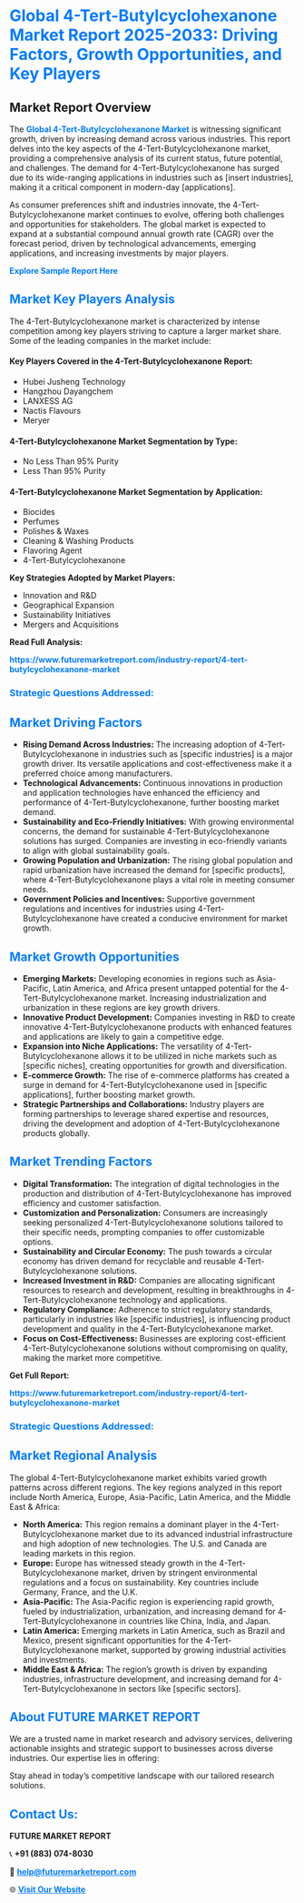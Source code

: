 <h1 style="color: #007BFF;">Global 4-Tert-Butylcyclohexanone Market Report 2025-2033: Driving Factors, Growth Opportunities, and Key Players</h1>

<section id="overview">
<h2>Market Report Overview</h2>
<p>The <a href="https://www.futuremarketreport.com/industry-report/4-tert-butylcyclohexanone-market" style="color: #007BFF; text-decoration: none;"><strong>Global 4-Tert-Butylcyclohexanone Market</strong></a> is witnessing significant growth, driven by increasing demand across various industries. This report delves into the key aspects of the 4-Tert-Butylcyclohexanone market, providing a comprehensive analysis of its current status, future potential, and challenges. The demand for 4-Tert-Butylcyclohexanone has surged due to its wide-ranging applications in industries such as [insert industries], making it a critical component in modern-day [applications].</p>
<p>As consumer preferences shift and industries innovate, the 4-Tert-Butylcyclohexanone market continues to evolve, offering both challenges and opportunities for stakeholders. The global market is expected to expand at a substantial compound annual growth rate (CAGR) over the forecast period, driven by technological advancements, emerging applications, and increasing investments by major players.</p>
</section>

<section id="overview">
<p><a href="https://www.futuremarketreport.com/request-sample/reportId=116718" style="color: #007BFF; text-decoration: none;"><strong>Explore Sample Report Here</strong></a></p>
</section>

<section id="key-players">
<h2 style="color: #007BFF;">Market Key Players Analysis</h2>
<p>The 4-Tert-Butylcyclohexanone market is characterized by intense competition among key players striving to capture a larger market share. Some of the leading companies in the market include:</p>
<h4>Key Players Covered in the 4-Tert-Butylcyclohexanone Report:</h4>
<ul><li>Hubei Jusheng Technology</li><li>Hangzhou Dayangchem</li><li>LANXESS AG</li><li>Nactis Flavours</li><li>Meryer</li></ul>
<h4>4-Tert-Butylcyclohexanone Market Segmentation by Type:</h4>
<ul><li>No Less Than 95% Purity</li><li>Less Than 95% Purity</li></ul>

<h4>4-Tert-Butylcyclohexanone Market Segmentation by Application:</h4>
<ul><li>Biocides</li><li>Perfumes</li><li>Polishes &amp; Waxes</li><li>Cleaning &amp; Washing Products</li><li>Flavoring Agent</li><li>4-Tert-Butylcyclohexanone</li></ul>
<p><strong>Key Strategies Adopted by Market Players:</strong></p>
<ul>
<li>Innovation and R&D</li>
<li>Geographical Expansion</li>
<li>Sustainability Initiatives</li>
<li>Mergers and Acquisitions</li>
</ul>
</section>

<section>
<p><strong>Read Full Analysis: </strong></p><a href="https://www.futuremarketreport.com/industry-report/4-tert-butylcyclohexanone-market" style="color: #007BFF; text-decoration: none;"><strong>https://www.futuremarketreport.com/industry-report/4-tert-butylcyclohexanone-market</strong></a>
<h3 style="color: #007BFF;">Strategic Questions Addressed:</h3>
</section>

<section id="driving-factors">
<h2 style="color: #007BFF;">Market Driving Factors</h2>
<ul>
<li><strong>Rising Demand Across Industries:</strong> The increasing adoption of 4-Tert-Butylcyclohexanone in industries such as [specific industries] is a major growth driver. Its versatile applications and cost-effectiveness make it a preferred choice among manufacturers.</li>
<li><strong>Technological Advancements:</strong> Continuous innovations in production and application technologies have enhanced the efficiency and performance of 4-Tert-Butylcyclohexanone, further boosting market demand.</li>
<li><strong>Sustainability and Eco-Friendly Initiatives:</strong> With growing environmental concerns, the demand for sustainable 4-Tert-Butylcyclohexanone solutions has surged. Companies are investing in eco-friendly variants to align with global sustainability goals.</li>
<li><strong>Growing Population and Urbanization:</strong> The rising global population and rapid urbanization have increased the demand for [specific products], where 4-Tert-Butylcyclohexanone plays a vital role in meeting consumer needs.</li>
<li><strong>Government Policies and Incentives:</strong> Supportive government regulations and incentives for industries using 4-Tert-Butylcyclohexanone have created a conducive environment for market growth.</li>
</ul>
</section>

<section id="growth-opportunities">
<h2 style="color: #007BFF;">Market Growth Opportunities</h2>
<ul>
<li><strong>Emerging Markets:</strong> Developing economies in regions such as Asia-Pacific, Latin America, and Africa present untapped potential for the 4-Tert-Butylcyclohexanone market. Increasing industrialization and urbanization in these regions are key growth drivers.</li>
<li><strong>Innovative Product Development:</strong> Companies investing in R&D to create innovative 4-Tert-Butylcyclohexanone products with enhanced features and applications are likely to gain a competitive edge.</li>
<li><strong>Expansion into Niche Applications:</strong> The versatility of 4-Tert-Butylcyclohexanone allows it to be utilized in niche markets such as [specific niches], creating opportunities for growth and diversification.</li>
<li><strong>E-commerce Growth:</strong> The rise of e-commerce platforms has created a surge in demand for 4-Tert-Butylcyclohexanone used in [specific applications], further boosting market growth.</li>
<li><strong>Strategic Partnerships and Collaborations:</strong> Industry players are forming partnerships to leverage shared expertise and resources, driving the development and adoption of 4-Tert-Butylcyclohexanone products globally.</li>
</ul>
</section>

<section id="trending-factors">
<h2 style="color: #007BFF;">Market Trending Factors</h2>
<ul>
<li><strong>Digital Transformation:</strong> The integration of digital technologies in the production and distribution of 4-Tert-Butylcyclohexanone has improved efficiency and customer satisfaction.</li>
<li><strong>Customization and Personalization:</strong> Consumers are increasingly seeking personalized 4-Tert-Butylcyclohexanone solutions tailored to their specific needs, prompting companies to offer customizable options.</li>
<li><strong>Sustainability and Circular Economy:</strong> The push towards a circular economy has driven demand for recyclable and reusable 4-Tert-Butylcyclohexanone solutions.</li>
<li><strong>Increased Investment in R&D:</strong> Companies are allocating significant resources to research and development, resulting in breakthroughs in 4-Tert-Butylcyclohexanone technology and applications.</li>
<li><strong>Regulatory Compliance:</strong> Adherence to strict regulatory standards, particularly in industries like [specific industries], is influencing product development and quality in the 4-Tert-Butylcyclohexanone market.</li>
<li><strong>Focus on Cost-Effectiveness:</strong> Businesses are exploring cost-efficient 4-Tert-Butylcyclohexanone solutions without compromising on quality, making the market more competitive.</li>
</ul>
</section>

<section>
<p><strong>Get Full Report: </strong></p><a href="https://www.futuremarketreport.com/industry-report/4-tert-butylcyclohexanone-market" style="color: #007BFF; text-decoration: none;"><strong>https://www.futuremarketreport.com/industry-report/4-tert-butylcyclohexanone-market</strong></a>
<h3 style="color: #007BFF;">Strategic Questions Addressed:</h3>
</section>


<section id="regional-analysis">
<h2 style="color: #007BFF;">Market Regional Analysis</h2>
<p>The global 4-Tert-Butylcyclohexanone market exhibits varied growth patterns across different regions. The key regions analyzed in this report include North America, Europe, Asia-Pacific, Latin America, and the Middle East & Africa:</p>
<ul>
<li><strong>North America:</strong> This region remains a dominant player in the 4-Tert-Butylcyclohexanone market due to its advanced industrial infrastructure and high adoption of new technologies. The U.S. and Canada are leading markets in this region.</li>
<li><strong>Europe:</strong> Europe has witnessed steady growth in the 4-Tert-Butylcyclohexanone market, driven by stringent environmental regulations and a focus on sustainability. Key countries include Germany, France, and the U.K.</li>
<li><strong>Asia-Pacific:</strong> The Asia-Pacific region is experiencing rapid growth, fueled by industrialization, urbanization, and increasing demand for 4-Tert-Butylcyclohexanone in countries like China, India, and Japan.</li>
<li><strong>Latin America:</strong> Emerging markets in Latin America, such as Brazil and Mexico, present significant opportunities for the 4-Tert-Butylcyclohexanone market, supported by growing industrial activities and investments.</li>
<li><strong>Middle East & Africa:</strong> The region’s growth is driven by expanding industries, infrastructure development, and increasing demand for 4-Tert-Butylcyclohexanone in sectors like [specific sectors].</li>
</ul>
</section>

<footer>
<h2 style="color: #007BFF;">About FUTURE MARKET REPORT</h2>
<p>We are a trusted name in market research and advisory services, delivering actionable insights and strategic support to businesses across diverse industries. Our expertise lies in offering:</p>

<p>Stay ahead in today’s competitive landscape with our tailored research solutions.</p>

<h2 style="color: #007BFF;">Contact Us:</h2>
<p><strong>FUTURE MARKET REPORT</strong></p>
<p>📞 <strong>+91 (883) 074-8030</strong></p>
<p>📧 <strong><a href="mailto:help@futuremarketreport.com" style="color: #007BFF;">help@futuremarketreport.com</a></strong></p>
<p>🌐 <strong><a href="https://www.futuremarketreport.com/" style="color: #007BFF;">Visit Our Website</a></strong></p>
</footer>